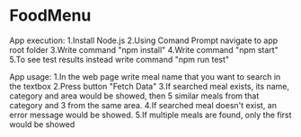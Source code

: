 # FoodMenu

App execution:
1.Install Node.js
2.Using Comand Prompt navigate to app root folder
3.Write command "npm install"
4.Write command "npm start"
5.To see test results instead write command "npm run test"

App usage:
1.In the web page write meal name that you want to search in the textbox
2.Press button "Fetch Data"
3.If searched meal exists, its name, category and area would be showed, then 5 similar meals from that category and 3 from the same area.
4.If searched meal doesn't exist, an error message would be showed.
5.If multiple meals are found, only the first would be showed
